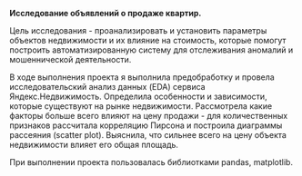 **Исследование объявлений о продаже квартир.**

Цель исследования - проанализировать и установить параметры объектов недвижимости и их влияние на стоимость, которые помогут построить автоматизированную систему для отслеживания аномалий и мошеннической деятельности. 

В ходе выполнения проекта я выполнила предобработку и провела исследовательский анализ данных (EDA) сервиса Яндекс.Недвижимость. Определила особенности и зависимости, которые существуют на рынке недвижимости. Рассмотрела какие факторы больше всего влияют на цену продажи - для количественных признаков рассчитала корреляцию Пирсона и построила диаграммы рассеяния (scatter plot). Выяснила, что сильнее всего на цену объекта недвижимости влияет его общая площадь.

При выполнении проекта пользовалась библиотками pandas, matplotlib.
